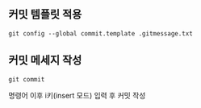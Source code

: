 ## 커밋 템플릿 적용

```shell
git config --global commit.template .gitmessage.txt
```

## 커밋 메세지 작성

```shell
git commit
```

명령어 이후 i키(insert 모드) 입력 후 커밋 작성
